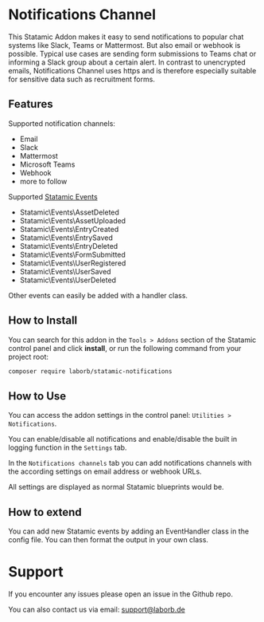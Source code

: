 # Notifications Channel

This Statamic Addon makes it easy to send notifications to popular chat systems like Slack, Teams or Mattermost. But also email or webhook is possible.
Typical use cases are sending form submissions to Teams chat or informing a Slack group about a certain alert.
In contrast to unencrypted emails, Notifications Channel uses https and is therefore especially suitable for sensitive data such as recruitment forms.

## Features

Supported notification channels:

- Email
- Slack
- Mattermost
- Microsoft Teams
- Webhook
- more to follow

Supported [Statamic Events](https://statamic.dev/extending/events)

- Statamic\Events\AssetDeleted
- Statamic\Events\AssetUploaded
- Statamic\Events\EntryCreated
- Statamic\Events\EntrySaved
- Statamic\Events\EntryDeleted
- Statamic\Events\FormSubmitted
- Statamic\Events\UserRegistered
- Statamic\Events\UserSaved
- Statamic\Events\UserDeleted

Other events can easily be added with a handler class.

## How to Install

You can search for this addon in the `Tools > Addons` section of the Statamic control panel and click **install**, or run the following command from your project root:

``` bash
composer require laborb/statamic-notifications
```

## How to Use

You can access the addon settings in the control panel: `Utilities > Notifications`.

You can enable/disable all notifications and enable/disable the built in logging function in the `Settings` tab.

In the `Notifications channels` tab you can add notifications channels with the according settings on email address or webhook URLs.

All settings are displayed as normal Statamic blueprints would be. 

## How to extend

You can add new Statamic events by adding an EventHandler class in the config file. You can then format the output in your own class. 

# Support

If you encounter any issues please open an issue in the Github repo.

You can also contact us via email: support@laborb.de
